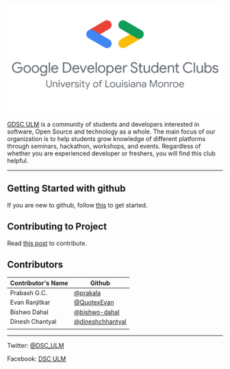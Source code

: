 <p align="center">
<img src="https://raw.githubusercontent.com/GDSC-ULM/.github/main/profile/logo.png">
</p>

[GDSC ULM](dsculm.club) is a community of students and developers interested in software, Open Source and technology as a whole. The main focus of our organization is to help students grow knowledge of different platforms through seminars, hackathon, workshops, and events. Regardless of whether you are experienced developer or freshers, you will find this club helpful.

---
## Getting Started with github
 If you are new to github, follow [this](https://docs.github.com/en/get-started/quickstart) to get started.

## Contributing to  Project
Read [this post](https://gist.github.com/MarcDiethelm/7303312) to contribute.

## Contributors

| Contributor's Name | Github                                             |
| ------------------ | -------------------------------------------------- |
| Prabash G.C.       | [@prakala](www.github.com/prakala)                 |
| Evan Ranjitkar     | [@QuotexEvan](www.github.com/QuotexEvan)           |
| Bishwo Dahal       | [@bishwo-dahal](www.github.com/bishwo-dahal)       |
| Dinesh Chantyal    | [@dineshchhantyal](www.github.com/dineshchhantyal) |
|                    |                                                    |


--- 



Twitter: [@DSC_ULM](www.twitter.com)

Facebook: [DSC ULM](www.facebook.com/dsc.ulm)

